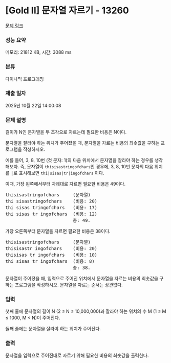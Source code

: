 # [Gold II] 문자열 자르기 - 13260 

[문제 링크](https://www.acmicpc.net/problem/13260) 

### 성능 요약

메모리: 21812 KB, 시간: 3088 ms

### 분류

다이나믹 프로그래밍

### 제출 일자

2025년 10월 22일 14:00:08

### 문제 설명

<p>길이가 N인 문자열을 두 조각으로 자르는데 필요한 비용은 N이다.</p>

<p>문자열을 잘라야 하는 위치가 주어졌을 때, 문자열을 자르는 비용의 최솟값을 구하는 프로그램을 작성하시오.</p>

<p>예를 들어, 3, 8, 10번 (첫 문자: 1)의 다음 위치에서 문자열을 잘라야 하는 경우를 생각해보자. 즉, 문자열이 <code>thisisastringofchars</code>인 경우에, 3, 8, 10번 문자의 다음 위치를 <span style="font-family:monospace">|</span>로 표시해보면 <code>thi|sisas|tr|ingofchars</code> 이다.</p>

<p>이때, 가장 왼쪽에서부터 차례대로 자르면 필요한 비용은 49이다.</p>

<pre>thisisastringofchars     (문자열)
thi sisastringofchars    (비용: 20)
thi sisas tringofchars   (비용: 17)
thi sisas tr ingofchars  (비용: 12)
                         총: 49.</pre>

<p>가장 오른쪽부터 문자열을 자르면 필요한 비용은 38이다.</p>

<pre>thisisastringofchars     (문자열)
thisisastr ingofchars    (비용: 20)
thisisas tr ingofchars   (비용: 10)
thi sisas tr ingofchars  (비용: 8)
                         총: 38.</pre>

<p>문자열이 주어졌을 때, 입력으로 주어진 위치에서 문자열을 자르는 비용의 최솟값을 구하는 프로그램을 작성하시오. 문자열을 자르는 순서는 상관없다.</p>

### 입력 

 <p>첫째 줄에 문자열의 길이 N (2 ≤ N ≤ 10,000,000)과 잘라야 하는 위치의 수 M (1 ≤ M ≤ 1000, M < N)이 주어진다.</p>

<p>둘째 줄에는 문자열을 잘라야 하는 위치가 주어진다.</p>

### 출력 

 <p>문자열을 입력으로 주어진대로 자르기 위해 필요한 비용의 최솟값을 출력한다.</p>

